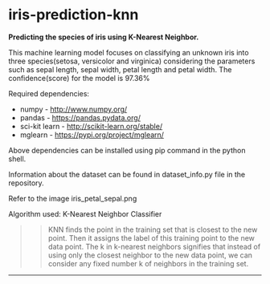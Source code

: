 # iris-prediction-knn
__Predicting the species of iris using K-Nearest Neighbor.__

This machine learning model focuses on classifying an unknown iris into three species(setosa, versicolor and virginica) considering the parameters such as sepal length, sepal width, petal length and petal width. The confidence(score) for the model is 97.36%

Required dependencies:
* numpy - http://www.numpy.org/
* pandas - https://pandas.pydata.org/
* sci-kit learn - http://scikit-learn.org/stable/
* mglearn - https://pypi.org/project/mglearn/

Above dependencies can be installed using pip command in the python shell.

Information about the dataset can be found in dataset_info.py file in the repository.

Refer to the image iris_petal_sepal.png

Algorithm used: K-Nearest Neighbor Classifier
>> KNN finds the point in the training set that is closest to the new point. Then it assigns the label of this training point to the new data point. The k in k-nearest neighbors signifies that instead of using only the closest neighbor to the new data point, we can consider any fixed number k of neighbors in the training set.

- - - -
